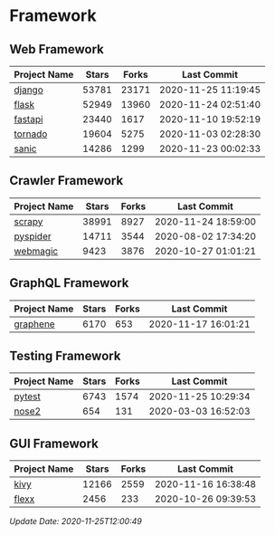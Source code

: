 # Framework

## Web Framework
| Project Name | Stars | Forks | Last Commit |
| ------------ | ----- | ----- | ----------- |
| [django](https://github.com/django/django) | 53781 | 23171 | 2020-11-25 11:19:45 |
| [flask](https://github.com/pallets/flask) | 52949 | 13960 | 2020-11-24 02:51:40 |
| [fastapi](https://github.com/tiangolo/fastapi) | 23440 | 1617 | 2020-11-10 19:52:19 |
| [tornado](https://github.com/tornadoweb/tornado) | 19604 | 5275 | 2020-11-03 02:28:30 |
| [sanic](https://github.com/huge-success/sanic) | 14286 | 1299 | 2020-11-23 00:02:33 |

## Crawler Framework
| Project Name | Stars | Forks | Last Commit |
| ------------ | ----- | ----- | ----------- |
| [scrapy](https://github.com/scrapy/scrapy) | 38991 | 8927 | 2020-11-24 18:59:00 |
| [pyspider](https://github.com/binux/pyspider) | 14711 | 3544 | 2020-08-02 17:34:20 |
| [webmagic](https://github.com/code4craft/webmagic) | 9423 | 3876 | 2020-10-27 01:01:21 |

## GraphQL Framework
| Project Name | Stars | Forks | Last Commit |
| ------------ | ----- | ----- | ----------- |
| [graphene](https://github.com/graphql-python/graphene) | 6170 | 653 | 2020-11-17 16:01:21 |

## Testing Framework
| Project Name | Stars | Forks | Last Commit |
| ------------ | ----- | ----- | ----------- |
| [pytest](https://github.com/pytest-dev/pytest) | 6743 | 1574 | 2020-11-25 10:29:34 |
| [nose2](https://github.com/nose-devs/nose2) | 654 | 131 | 2020-03-03 16:52:03 |

## GUI Framework
| Project Name | Stars | Forks | Last Commit |
| ------------ | ----- | ----- | ----------- |
| [kivy](https://github.com/kivy/kivy) | 12166 | 2559 | 2020-11-16 16:38:48 |
| [flexx](https://github.com/flexxui/flexx) | 2456 | 233 | 2020-10-26 09:39:53 |

*Update Date: 2020-11-25T12:00:49*